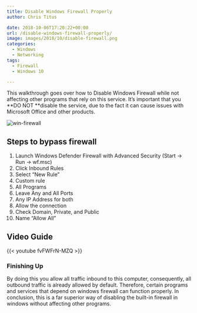 ```yaml
---
title: Disable Windows Firewall Properly
author: Chris Titus

date: 2018-10-06T17:20:22+00:00
url: /disable-windows-firewall-properly/
image: images/2018/10/disable-firewall.png
categories:
  - Windows
  - Networking
tags:
  - Firewall
  - Windows 10

---
```

This walkthrough goes over how to Disable Windows Firewall while not affecting other programs that rely on this service. It&#8217;s important that you **DO NOT **disable the service, due to the fact it can cause issues with Microsoft Office and other products.<!--more-->

![win-firewall](/images/2018/10/windows-firewall.png)

## Steps to bypass firewall

  1. Launch Windows Defender Firewall with Advanced Security (Start -> Run -> wf.msc)
  2. Click Inbound Rules
  3. Select &#8220;New Rule&#8221;
  4. Custom rule
  5. All Programs
  6. Leave Any and All Ports
  7. Any IP Address for both
  8. Allow the connection
  9. Check Domain, Private, and Public
 10. Name &#8220;Allow All&#8221;

## Video Guide

{{< youtube fvFWFrN-MZQ >}}  


### Finishing Up

By doing this you allow all traffic inbound to this computer, consequently, all outbound traffic is already allowed by default. Therefore, certain programs and services that depend on windows firewall can function properly. In conclusion, this is a far superior way of disabling the built-in firewall in windows without affecting other programs.

